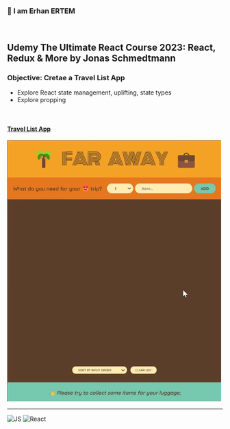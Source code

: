 ### 👋 **I am Erhan ERTEM**

&emsp;

## Udemy The Ultimate React Course 2023: React, Redux & More by Jonas Schmedtmann

### **Objective:** Cretae a Travel List App

-  Explore React state management, uplifting, state types
-  Explore propping

&emsp;

#### [Travel List App](https://app-travellist-erhan-ertem.netlify.app/)

<img src="./screenshot.webp" width="500px"/>

---

![JS](https://img.shields.io/badge/JavaScript-323330?style=square&logo=javascript&logoColor=F7DF1E)
![React](https://img.shields.io/badge/React-20232A?style=square&logo=react&logoColor=61DAF)
